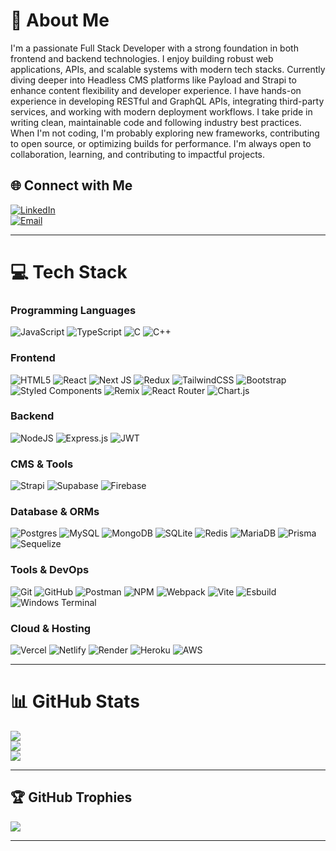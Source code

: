 # 💫 About Me
I'm a passionate Full Stack Developer with a strong foundation in both frontend and backend technologies.
I enjoy building robust web applications, APIs, and scalable systems with modern tech stacks.
Currently diving deeper into Headless CMS platforms like Payload and Strapi to enhance content flexibility and developer experience.
I have hands-on experience in developing RESTful and GraphQL APIs, integrating third-party services, and working with modern deployment workflows.
I take pride in writing clean, maintainable code and following industry best practices.
When I'm not coding, I'm probably exploring new frameworks, contributing to open source, or optimizing builds for performance.
I'm always open to collaboration, learning, and contributing to impactful projects.

## 🌐 Connect with Me
[![LinkedIn](https://img.shields.io/badge/LinkedIn-%230077B5.svg?logo=linkedin&logoColor=white)](https://linkedin.com/in/HarshAgrawal)  
[![Email](https://img.shields.io/badge/Email-D14836?logo=gmail&logoColor=white)](mailto:harshagrawal@startbitsolutions.com)

---

# 💻 Tech Stack

### Programming Languages
![JavaScript](https://img.shields.io/badge/javascript-%23323330.svg?style=plastic&logo=javascript&logoColor=%23F7DF1E)
![TypeScript](https://img.shields.io/badge/typescript-%23007ACC.svg?style=plastic&logo=typescript&logoColor=white)
![C](https://img.shields.io/badge/c-%2300599C.svg?style=plastic&logo=c&logoColor=white)
![C++](https://img.shields.io/badge/c++-%2300599C.svg?style=plastic&logo=c%2B%2B&logoColor=white)

### Frontend
![HTML5](https://img.shields.io/badge/html5-%23E34F26.svg?style=plastic&logo=html5&logoColor=white)
![React](https://img.shields.io/badge/react-%2320232a.svg?style=plastic&logo=react&logoColor=%2361DAFB)
![Next JS](https://img.shields.io/badge/Next-black?style=plastic&logo=next.js&logoColor=white)
![Redux](https://img.shields.io/badge/redux-%23593d88.svg?style=plastic&logo=redux&logoColor=white)
![TailwindCSS](https://img.shields.io/badge/tailwindcss-%2338B2AC.svg?style=plastic&logo=tailwind-css&logoColor=white)
![Bootstrap](https://img.shields.io/badge/bootstrap-%238511FA.svg?style=plastic&logo=bootstrap&logoColor=white)
![Styled Components](https://img.shields.io/badge/styled--components-DB7093?style=plastic&logo=styled-components&logoColor=white)
![Remix](https://img.shields.io/badge/remix-%23000.svg?style=plastic&logo=remix&logoColor=white)
![React Router](https://img.shields.io/badge/React_Router-CA4245?style=plastic&logo=react-router&logoColor=white)
![Chart.js](https://img.shields.io/badge/chart.js-F5788D.svg?style=plastic&logo=chart.js&logoColor=white)

### Backend
![NodeJS](https://img.shields.io/badge/node.js-6DA55F?style=plastic&logo=node.js&logoColor=white)
![Express.js](https://img.shields.io/badge/express.js-%23404d59.svg?style=plastic&logo=express&logoColor=%2361DAFB)
![JWT](https://img.shields.io/badge/JWT-black?style=plastic&logo=JSON%20web%20tokens)

### CMS & Tools
![Strapi](https://img.shields.io/badge/strapi-%232E7EEA.svg?style=plastic&logo=strapi&logoColor=white)
![Supabase](https://img.shields.io/badge/Supabase-3ECF8E?style=plastic&logo=supabase&logoColor=white)
![Firebase](https://img.shields.io/badge/firebase-%23039BE5.svg?style=plastic&logo=firebase)

### Database & ORMs
![Postgres](https://img.shields.io/badge/postgres-%23316192.svg?style=plastic&logo=postgresql&logoColor=white)
![MySQL](https://img.shields.io/badge/mysql-4479A1.svg?style=plastic&logo=mysql&logoColor=white)
![MongoDB](https://img.shields.io/badge/MongoDB-%234ea94b.svg?style=plastic&logo=mongodb&logoColor=white)
![SQLite](https://img.shields.io/badge/sqlite-%2307405e.svg?style=plastic&logo=sqlite&logoColor=white)
![Redis](https://img.shields.io/badge/redis-%23DD0031.svg?style=plastic&logo=redis&logoColor=white)
![MariaDB](https://img.shields.io/badge/MariaDB-003545?style=plastic&logo=mariadb&logoColor=white)
![Prisma](https://img.shields.io/badge/Prisma-3982CE?style=plastic&logo=Prisma&logoColor=white)
![Sequelize](https://img.shields.io/badge/Sequelize-52B0E7?style=plastic&logo=Sequelize&logoColor=white)

### Tools & DevOps
![Git](https://img.shields.io/badge/git-%23F05033.svg?style=plastic&logo=git&logoColor=white)
![GitHub](https://img.shields.io/badge/github-%23121011.svg?style=plastic&logo=github&logoColor=white)
![Postman](https://img.shields.io/badge/Postman-FF6C37?style=plastic&logo=postman&logoColor=white)
![NPM](https://img.shields.io/badge/NPM-%23CB3837.svg?style=plastic&logo=npm&logoColor=white)
![Webpack](https://img.shields.io/badge/webpack-%238DD6F9.svg?style=plastic&logo=webpack&logoColor=black)
![Vite](https://img.shields.io/badge/vite-%23646CFF.svg?style=plastic&logo=vite&logoColor=white)
![Esbuild](https://img.shields.io/badge/esbuild-%23FFCF00.svg?style=plastic&logo=esbuild&logoColor=black)
![Windows Terminal](https://img.shields.io/badge/Windows%20Terminal-%234D4D4D.svg?style=plastic&logo=windows-terminal&logoColor=white)

### Cloud & Hosting
![Vercel](https://img.shields.io/badge/vercel-%23000000.svg?style=plastic&logo=vercel&logoColor=white)
![Netlify](https://img.shields.io/badge/netlify-%23000000.svg?style=plastic&logo=netlify&logoColor=#00C7B7)
![Render](https://img.shields.io/badge/Render-%46E3B7.svg?style=plastic&logo=render&logoColor=white)
![Heroku](https://img.shields.io/badge/heroku-%23430098.svg?style=plastic&logo=heroku&logoColor=white)
![AWS](https://img.shields.io/badge/AWS-%23FF9900.svg?style=plastic&logo=amazon-aws&logoColor=white)

---

# 📊 GitHub Stats

![](https://github-readme-stats.vercel.app/api?username=HarshAgrawalSB&theme=gruvbox&hide_border=false&include_all_commits=true&count_private=false)  
![](https://nirzak-streak-stats.vercel.app/?user=HarshAgrawalSB&theme=gruvbox&hide_border=false)  
![](https://github-readme-stats.vercel.app/api/top-langs/?username=HarshAgrawalSB&theme=gruvbox&hide_border=false&include_all_commits=true&count_private=false&layout=compact)

---

## 🏆 GitHub Trophies
![](https://github-profile-trophy.vercel.app/?username=HarshAgrawalSB&theme=onedark&no-frame=false&no-bg=false&margin-w=4)

---

<!-- Proudly created with GPRM ( https://gprm.itsvg.in ) -->
